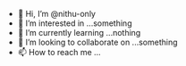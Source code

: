 - 👋 Hi, I’m @nithu-only
- 👀 I’m interested in ...something
- 🌱 I’m currently learning ...nothing
- 💞️ I’m looking to collaborate on ...something
- 📫 How to reach me ...

<!---
nithu-only/nithu-only is a ✨ special ✨ repository because its `README.md` (this file) appears on your GitHub profile.
You can click the Preview link to take a look at your changes.
--->
